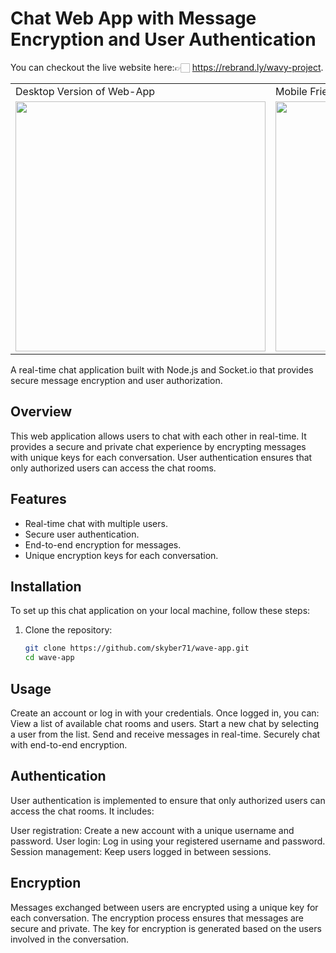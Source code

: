 # Chat Web App with Message Encryption and User Authentication
You can checkout the live website here:👉🏻 https://rebrand.ly/wavy-project.

<table>
  <tr>
    <td>Desktop Version of Web-App</td>
     <td>Mobile Friendly UI</td>
     <td>Slide through notes</td>
  </tr>
  <tr>
    <td><img src="https://user-images.githubusercontent.com/80835250/176178872-da3e0470-38d1-4e71-9eaa-f0ca29ba84ba.png" width="400"></td>
    <td><img src="https://user-images.githubusercontent.com/80835250/176177379-2a7788af-a8c1-4d5d-874c-04f4ab74cbd4.png" width="400"></td>
    <td><img src="https://user-images.githubusercontent.com/80835250/176178656-b5bb2fed-428c-4c7d-abe6-42a7a590f6f3.png" width="400"></td>
  </tr>
 </table>

A real-time chat application built with Node.js and Socket.io that provides secure message encryption and user authorization.

## Overview

This web application allows users to chat with each other in real-time. It provides a secure and private chat experience by encrypting messages with unique keys for each conversation. User authentication ensures that only authorized users can access the chat rooms.

## Features

- Real-time chat with multiple users.
- Secure user authentication.
- End-to-end encryption for messages.
- Unique encryption keys for each conversation.

## Installation

To set up this chat application on your local machine, follow these steps:

1. Clone the repository:

   ```bash
   git clone https://github.com/skyber71/wave-app.git
   cd wave-app
## Usage
Create an account or log in with your credentials.
Once logged in, you can:
View a list of available chat rooms and users.
Start a new chat by selecting a user from the list.
Send and receive messages in real-time.
Securely chat with end-to-end encryption.
## Authentication
User authentication is implemented to ensure that only authorized users can access the chat rooms. It includes:

User registration: Create a new account with a unique username and password.
User login: Log in using your registered username and password.
Session management: Keep users logged in between sessions.
## Encryption
Messages exchanged between users are encrypted using a unique key for each conversation. The encryption process ensures that messages are secure and private. The key for encryption is generated based on the users involved in the conversation.

